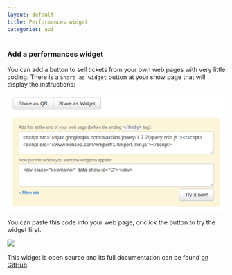 ```yaml
---
layout: default
title: Performances widget
categories: api
---
```


### Add a performances widget

You can add a button to sell tickets from your own web pages with very little coding. There is a <code>Share as widget</code> button at your show page that will display the instructions: 

<p><img src="/img/widget.png" class="help-img"></p>

You can paste this code into your web page, or click the button to try the widget first.

<p><img src="https://github.com/icoloma/koliseo-oss/raw/master/screenshot.png" class="help-img"></p>

This widget is open source and its full documentation can be found [on GitHub](https://github.com/icoloma/koliseo-oss).
